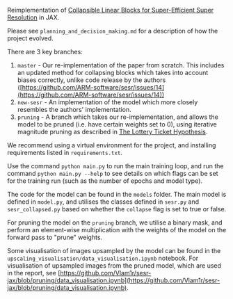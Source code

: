Reimplementation of [Collapsible Linear Blocks for Super-Efficient Super Resolution](https://arxiv.org/pdf/2103.09404v4.pdf) in JAX.

Please see `planning_and_decision_making.md` for a description of how the project evolved.

There are 3 key branches:
1. `master` - Our re-implementation of the paper from scratch. This includes an updated method for collapsing blocks which takes into account biases correctly, unlike code release by the authors ([https://github.com/ARM-software/sesr/issues/14](https://github.com/ARM-software/sesr/issues/14)) 
2. `new-sesr` - An implementation of the model which more closely resembles the authors' implementation.
3. `pruning` - A branch which takes our re-implementation, and allows the model to be pruned (i.e. have certain weights set to 0), using iterative magnitude pruning as described in [The Lottery Ticket Hypothesis](https://arxiv.org/pdf/1803.03635.pdf).

We recommend using a virtual environment for the project, and installing requirements listed in `requirements.txt`.

Use the command `python main.py` to run the main training loop, and run the command `python main.py --help` to see details on which flags can be set for the training run (such as the number of epochs and model type).

The code for the model can be found in the `models` folder. The main model is defined in `model.py`, and utilises the classes defined in `sesr.py` and `sesr_collapsed.py` based on whether the `collapse` flag is set to true or false.

For pruning the model on the `pruning` branch, we utilise a binary mask, and perform an element-wise multiplication with the weights of the model on the forward pass to "prune" weights.

Some visualisation of images upsampled by the model can be found in the `upscaling_visualisation/data_visualisation.ipynb` notebook. For visualisation of upsampled images from the pruned model, which are used in the report, see [https://github.com/Vlam1r/sesr-jax/blob/pruning/data_visualisation.ipynb](https://github.com/Vlam1r/sesr-jax/blob/pruning/data_visualisation.ipynb).

